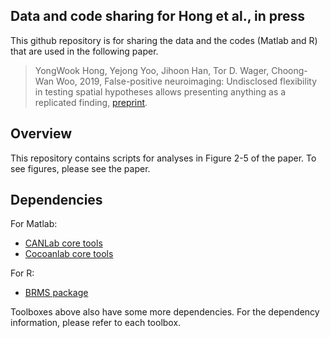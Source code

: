 ## Data and code sharing for Hong et al., in press

This github repository is for sharing the data and the codes (Matlab and R) that are used in the following paper. 

> YongWook Hong, Yejong Yoo, Jihoon Han, Tor D. Wager, Choong-Wan Woo, 2019, False-positive neuroimaging: Undisclosed flexibility in testing spatial hypotheses allows presenting anything as a replicated finding, [preprint](https://www.biorxiv.org/content/10.1101/514521v1). 


## Overview
This repository contains scripts for analyses in Figure 2-5 of the paper. To see figures, please see the paper. 


## Dependencies

For Matlab: 

- [CANLab core tools](https://github.com/canlab/CanlabCore)
- [Cocoanlab core tools](https://github.com/cocoanlab/cocoanCORE)

For R:

- [BRMS package](https://cran.r-project.org/web/packages/brms/index.html)

Toolboxes above also have some more dependencies. For the dependency information, please refer to each toolbox. 
